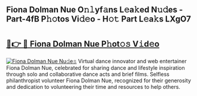 ## Fiona Dolman Nue O𝚗𝚕yf𝚊ns L𝚎a𝚔ed N𝚞𝚍es - Part-4fB P𝚑𝚘tos Vi𝚍𝚎o - H𝚘𝚝 Part L𝚎a𝚔s LXgO7

# <h2><a href="http://kfajs11.oniu.top/?m=Fiona+Dolman+Nue">🔗👉 🔴 Fiona Dolman Nue P𝚑ot𝚘𝚜 V𝚒d𝚎o</a></h2>

[![Fiona Dolman Nue Nu𝚍e𝚜](https://i.imgur.com/0qMVB7G.gif)](http://kfajs11.oniu.top/?m=Fiona+Dolman+Nue)
Virtual dance innovator and web entertainer Fiona Dolman Nue, celebrated for sharing dance and lifestyle inspiration through solo and collaborative dance acts and brief films. Selfless philanthropist volunteer Fiona Dolman Nue, recognized for their generosity and dedication to volunteering their time and resources to help others.  
